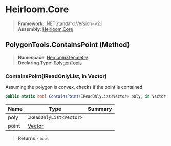 # Heirloom.Core

> **Framework**: .NETStandard,Version=v2.1  
> **Assembly**: [Heirloom.Core][0]

## PolygonTools.ContainsPoint (Method)

> **Namespace**: [Heirloom.Geometry][0]  
> **Declaring Type**: [PolygonTools][1]

### ContainsPoint(IReadOnlyList<Vector>, in Vector)

Assuming the polygon is convex, checks if the point is contained.

```cs
public static bool ContainsPoint(IReadOnlyList<Vector> poly, in Vector point)
```

| Name  | Type                    | Summary |
|-------|-------------------------|---------|
| poly  | `IReadOnlyList<Vector>` |         |
| point | [Vector][2]             |         |

> **Returns** - `bool`

[0]: ../../../Heirloom.Core.md
[1]: ../PolygonTools.md
[2]: ../../Heirloom/Vector.md
